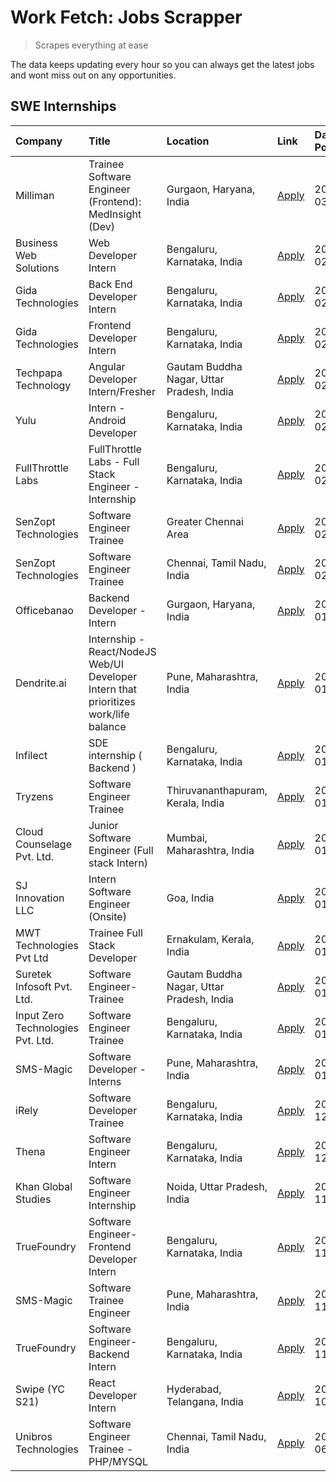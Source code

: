 # Work Fetch: Jobs Scrapper
> Scrapes everything at ease

The data keeps updating every hour so you can always get the latest jobs and wont miss out on any opportunities.

## SWE Internships
<!--START_SECTION:workfetch-->
| Company                           | Title                                                                                | Location                                  | Link                                                                                                                                                                                                                                                                                               | Date Posted   |
|:----------------------------------|:-------------------------------------------------------------------------------------|:------------------------------------------|:---------------------------------------------------------------------------------------------------------------------------------------------------------------------------------------------------------------------------------------------------------------------------------------------------|:--------------|
| Milliman                          | Trainee Software Engineer (Frontend): MedInsight (Dev)                               | Gurgaon, Haryana, India                   | [Apply](https://in.linkedin.com/jobs/view/trainee-software-engineer-frontend-medinsight-dev-at-milliman-3792874280?refId=0FtrYySQ1NKpUZzpnmcqWQ%3D%3D&trackingId=QXCGqHHYxZ3ZLOYT%2F3dhlA%3D%3D&position=5&pageNum=0&trk=public_jobs_jserp-result_search-card)                                     | 2024-03-01    |
| Business Web Solutions            | Web Developer Intern                                                                 | Bengaluru, Karnataka, India               | [Apply](https://in.linkedin.com/jobs/view/web-developer-intern-at-business-web-solutions-3839906144?refId=0FtrYySQ1NKpUZzpnmcqWQ%3D%3D&trackingId=GCfbSxw1jmu%2Bc%2FGhi4pqrw%3D%3D&position=16&pageNum=0&trk=public_jobs_jserp-result_search-card)                                                 | 2024-02-26    |
| Gida Technologies                 | Back End Developer Intern                                                            | Bengaluru, Karnataka, India               | [Apply](https://in.linkedin.com/jobs/view/back-end-developer-intern-at-gida-technologies-3836849295?refId=SSxkSAK8IUCYgvFqKPj0lQ%3D%3D&trackingId=7nyaMdT%2BYjbIwBrrRa6%2FEw%3D%3D&position=22&pageNum=1&trk=public_jobs_jserp-result_search-card)                                                 | 2024-02-23    |
| Gida Technologies                 | Frontend Developer Intern                                                            | Bengaluru, Karnataka, India               | [Apply](https://in.linkedin.com/jobs/view/frontend-developer-intern-at-gida-technologies-3836040945?refId=0FtrYySQ1NKpUZzpnmcqWQ%3D%3D&trackingId=NxQPUGT0YHCFtbczXk5yXw%3D%3D&position=13&pageNum=0&trk=public_jobs_jserp-result_search-card)                                                     | 2024-02-21    |
| Techpapa Technology               | Angular Developer Intern/Fresher                                                     | Gautam Buddha Nagar, Uttar Pradesh, India | [Apply](https://in.linkedin.com/jobs/view/angular-developer-intern-fresher-at-techpapa-technology-3834305862?refId=SSxkSAK8IUCYgvFqKPj0lQ%3D%3D&trackingId=Gn1SJ5ENlWLLxgeiyEaK4Q%3D%3D&position=25&pageNum=1&trk=public_jobs_jserp-result_search-card)                                            | 2024-02-20    |
| Yulu                              | Intern - Android Developer                                                           | Bengaluru, Karnataka, India               | [Apply](https://in.linkedin.com/jobs/view/intern-android-developer-at-yulu-3834459982?refId=SSxkSAK8IUCYgvFqKPj0lQ%3D%3D&trackingId=75uJfWjdpsSj9q90WJoAEA%3D%3D&position=23&pageNum=1&trk=public_jobs_jserp-result_search-card)                                                                   | 2024-02-19    |
| FullThrottle Labs                 | FullThrottle Labs - Full Stack Engineer - Internship                                 | Bengaluru, Karnataka, India               | [Apply](https://in.linkedin.com/jobs/view/fullthrottle-labs-full-stack-engineer-internship-at-fullthrottle-labs-3829636016?refId=SSxkSAK8IUCYgvFqKPj0lQ%3D%3D&trackingId=6oi1RizGwMzatF%2BUB%2BTwlA%3D%3D&position=24&pageNum=1&trk=public_jobs_jserp-result_search-card)                          | 2024-02-17    |
| SenZopt Technologies              | Software Engineer Trainee                                                            | Greater Chennai Area                      | [Apply](https://in.linkedin.com/jobs/view/software-engineer-trainee-at-senzopt-technologies-3827688781?refId=SSxkSAK8IUCYgvFqKPj0lQ%3D%3D&trackingId=HCpfk1jwg7fd5dI4hHxy2g%3D%3D&position=4&pageNum=1&trk=public_jobs_jserp-result_search-card)                                                   | 2024-02-12    |
| SenZopt Technologies              | Software Engineer Trainee                                                            | Chennai, Tamil Nadu, India                | [Apply](https://in.linkedin.com/jobs/view/software-engineer-trainee-at-senzopt-technologies-3827686880?refId=SSxkSAK8IUCYgvFqKPj0lQ%3D%3D&trackingId=WEtbshiWMAuR3rBGHVMNrw%3D%3D&position=17&pageNum=1&trk=public_jobs_jserp-result_search-card)                                                  | 2024-02-12    |
| Officebanao                       | Backend Developer - Intern                                                           | Gurgaon, Haryana, India                   | [Apply](https://in.linkedin.com/jobs/view/backend-developer-intern-at-officebanao-3814263731?refId=0FtrYySQ1NKpUZzpnmcqWQ%3D%3D&trackingId=RK7kbhr3RhMv75HVKjAcgw%3D%3D&position=21&pageNum=0&trk=public_jobs_jserp-result_search-card)                                                            | 2024-01-31    |
| Dendrite.ai                       | Internship - React/NodeJS Web/UI Developer Intern that prioritizes work/life balance | Pune, Maharashtra, India                  | [Apply](https://in.linkedin.com/jobs/view/internship-react-nodejs-web-ui-developer-intern-that-prioritizes-work-life-balance-at-dendrite-ai-3818948068?refId=SSxkSAK8IUCYgvFqKPj0lQ%3D%3D&trackingId=4pdFCagEczt4t87Ll%2B1h6g%3D%3D&position=3&pageNum=1&trk=public_jobs_jserp-result_search-card) | 2024-01-31    |
| Infilect                          | SDE internship ( Backend )                                                           | Bengaluru, Karnataka, India               | [Apply](https://in.linkedin.com/jobs/view/sde-internship-backend-at-infilect-3815120558?refId=0FtrYySQ1NKpUZzpnmcqWQ%3D%3D&trackingId=78O7kIJnfH3Jgusc0NUKcg%3D%3D&position=22&pageNum=0&trk=public_jobs_jserp-result_search-card)                                                                 | 2024-01-25    |
| Tryzens                           | Software Engineer Trainee                                                            | Thiruvananthapuram, Kerala, India         | [Apply](https://in.linkedin.com/jobs/view/software-engineer-trainee-at-tryzens-3809363491?refId=SSxkSAK8IUCYgvFqKPj0lQ%3D%3D&trackingId=47D8OQ0nVNClJV7gDQPPUg%3D%3D&position=8&pageNum=1&trk=public_jobs_jserp-result_search-card)                                                                | 2024-01-18    |
| Cloud Counselage Pvt. Ltd.        | Junior Software Engineer (Full stack Intern)                                         | Mumbai, Maharashtra, India                | [Apply](https://in.linkedin.com/jobs/view/junior-software-engineer-full-stack-intern-at-cloud-counselage-pvt-ltd-3803132814?refId=0FtrYySQ1NKpUZzpnmcqWQ%3D%3D&trackingId=89KelYV2ZhmZik7yhzUFGw%3D%3D&position=23&pageNum=0&trk=public_jobs_jserp-result_search-card)                             | 2024-01-11    |
| SJ Innovation LLC                 | Intern Software Engineer (Onsite)                                                    | Goa, India                                | [Apply](https://in.linkedin.com/jobs/view/intern-software-engineer-onsite-at-sj-innovation-llc-3799959011?refId=SSxkSAK8IUCYgvFqKPj0lQ%3D%3D&trackingId=KHrJlzB727VDJmAC5tsupQ%3D%3D&position=13&pageNum=1&trk=public_jobs_jserp-result_search-card)                                               | 2024-01-11    |
| MWT Technologies Pvt Ltd          | Trainee Full Stack Developer                                                         | Ernakulam, Kerala, India                  | [Apply](https://in.linkedin.com/jobs/view/trainee-full-stack-developer-at-mwt-technologies-pvt-ltd-3800921715?refId=0FtrYySQ1NKpUZzpnmcqWQ%3D%3D&trackingId=dNHehw6ZBnWRZzadOhIpqA%3D%3D&position=6&pageNum=0&trk=public_jobs_jserp-result_search-card)                                            | 2024-01-09    |
| Suretek Infosoft Pvt. Ltd.        | Software Engineer-Trainee                                                            | Gautam Buddha Nagar, Uttar Pradesh, India | [Apply](https://in.linkedin.com/jobs/view/software-engineer-trainee-at-suretek-infosoft-pvt-ltd-3800934643?refId=0FtrYySQ1NKpUZzpnmcqWQ%3D%3D&trackingId=glxG%2FobVgi6z%2B%2FATnjyM1w%3D%3D&position=18&pageNum=0&trk=public_jobs_jserp-result_search-card)                                        | 2024-01-09    |
| Input Zero Technologies Pvt. Ltd. | Software Engineer Trainee                                                            | Bengaluru, Karnataka, India               | [Apply](https://in.linkedin.com/jobs/view/software-engineer-trainee-at-input-zero-technologies-pvt-ltd-3800927643?refId=0FtrYySQ1NKpUZzpnmcqWQ%3D%3D&trackingId=VSa0%2BKUHxpcWMAQmkE5A%2Fg%3D%3D&position=25&pageNum=0&trk=public_jobs_jserp-result_search-card)                                   | 2024-01-09    |
| SMS-Magic                         | Software Developer -Interns                                                          | Pune, Maharashtra, India                  | [Apply](https://in.linkedin.com/jobs/view/software-developer-interns-at-sms-magic-3799485343?refId=SSxkSAK8IUCYgvFqKPj0lQ%3D%3D&trackingId=Eg7ddB3DiGEULj3TJasQlw%3D%3D&position=5&pageNum=1&trk=public_jobs_jserp-result_search-card)                                                             | 2024-01-05    |
| iRely                             | Software Developer Trainee                                                           | Bengaluru, Karnataka, India               | [Apply](https://in.linkedin.com/jobs/view/software-developer-trainee-at-irely-3801577534?refId=0FtrYySQ1NKpUZzpnmcqWQ%3D%3D&trackingId=d5WduH%2B%2BHo6x0abpqjC%2FMw%3D%3D&position=10&pageNum=0&trk=public_jobs_jserp-result_search-card)                                                          | 2023-12-22    |
| Thena                             | Software Engineer Intern                                                             | Bengaluru, Karnataka, India               | [Apply](https://in.linkedin.com/jobs/view/software-engineer-intern-at-thena-3778731751?refId=0FtrYySQ1NKpUZzpnmcqWQ%3D%3D&trackingId=zj9Sw5%2B6SIhal79vjPK9DQ%3D%3D&position=12&pageNum=0&trk=public_jobs_jserp-result_search-card)                                                                | 2023-12-05    |
| Khan Global Studies               | Software Engineer Internship                                                         | Noida, Uttar Pradesh, India               | [Apply](https://in.linkedin.com/jobs/view/software-engineer-internship-at-khan-global-studies-3766942197?refId=SSxkSAK8IUCYgvFqKPj0lQ%3D%3D&trackingId=LithEhlyPJ3qQ3eyEJMVuw%3D%3D&position=20&pageNum=1&trk=public_jobs_jserp-result_search-card)                                                | 2023-11-27    |
| TrueFoundry                       | Software Engineer- Frontend Developer Intern                                         | Bengaluru, Karnataka, India               | [Apply](https://in.linkedin.com/jobs/view/software-engineer-frontend-developer-intern-at-truefoundry-3790095058?refId=0FtrYySQ1NKpUZzpnmcqWQ%3D%3D&trackingId=15v14xbi9n4R%2BvFEBLLQ5Q%3D%3D&position=11&pageNum=0&trk=public_jobs_jserp-result_search-card)                                       | 2023-11-24    |
| SMS-Magic                         | Software Trainee Engineer                                                            | Pune, Maharashtra, India                  | [Apply](https://in.linkedin.com/jobs/view/software-trainee-engineer-at-sms-magic-3761409781?refId=0FtrYySQ1NKpUZzpnmcqWQ%3D%3D&trackingId=KHYVvr6aqaIsIq4wSIU6kg%3D%3D&position=24&pageNum=0&trk=public_jobs_jserp-result_search-card)                                                             | 2023-11-16    |
| TrueFoundry                       | Software Engineer-Backend Intern                                                     | Bengaluru, Karnataka, India               | [Apply](https://in.linkedin.com/jobs/view/software-engineer-backend-intern-at-truefoundry-3779508170?refId=SSxkSAK8IUCYgvFqKPj0lQ%3D%3D&trackingId=PUY7fo7ICY8LGdvp8eMxCA%3D%3D&position=2&pageNum=1&trk=public_jobs_jserp-result_search-card)                                                     | 2023-11-10    |
| Swipe (YC S21)                    | React Developer Intern                                                               | Hyderabad, Telangana, India               | [Apply](https://in.linkedin.com/jobs/view/react-developer-intern-at-swipe-yc-s21-3737600089?refId=0FtrYySQ1NKpUZzpnmcqWQ%3D%3D&trackingId=X%2BKRwxzzd2EuhG2V5QL2vw%3D%3D&position=14&pageNum=0&trk=public_jobs_jserp-result_search-card)                                                           | 2023-10-13    |
| Unibros Technologies              | Software Engineer Trainee - PHP/MYSQL                                                | Chennai, Tamil Nadu, India                | [Apply](https://in.linkedin.com/jobs/view/software-engineer-trainee-php-mysql-at-unibros-technologies-3656599241?refId=SSxkSAK8IUCYgvFqKPj0lQ%3D%3D&trackingId=c5KpihDyetv8j4Kzq1KqGg%3D%3D&position=9&pageNum=1&trk=public_jobs_jserp-result_search-card)                                         | 2023-06-12    |
<!--END_SECTION:workfetch-->

